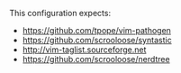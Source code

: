 This configuration expects:

* https://github.com/tpope/vim-pathogen
* https://github.com/scrooloose/syntastic
* http://vim-taglist.sourceforge.net
* https://github.com/scrooloose/nerdtree


